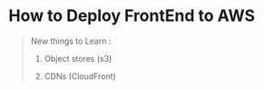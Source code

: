 # **How to Deploy FrontEnd to AWS**

> New things to Learn :&#x20;
>
> 1.  Object stores (s3)
>
> 2.  CDNs (CloudFront)

